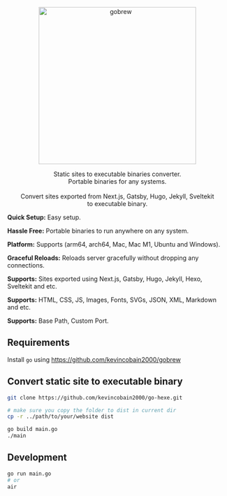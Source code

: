 <p align="center">
  <a href="https://github.com/kevincobain2000/go-hexe">
    <img alt="gobrew" src="https://imgur.com/pCMsDyq.png" width="360">
  </a>
</p>
<p align="center">
  Static sites to executable binaries converter.
  <br>
  Portable binaries for any systems.
  <br>
  <br>
  Convert sites exported from Next.js, Gatsby, Hugo, Jekyll, Sveltekit
  <br>
  to executable binary.
</p>

**Quick Setup:** Easy setup.

**Hassle Free:** Portable binaries to run anywhere on any system.

**Platform:** Supports (arm64, arch64, Mac, Mac M1, Ubuntu and Windows).

**Graceful Reloads:** Reloads server gracefully without dropping any connections.

**Supports:** Sites exported using Next.js, Gatsby, Hugo, Jekyll, Hexo, Sveltekit and etc.

**Supports:** HTML, CSS, JS, Images, Fonts, SVGs, JSON, XML, Markdown and etc.

**Supports:** Base Path, Custom Port.


## Requirements

Install `go` using https://github.com/kevincobain2000/gobrew


## Convert static site to executable binary

```sh
git clone https://github.com/kevincobain2000/go-hexe.git

# make sure you copy the folder to dist in current dir
cp -r ../path/to/your/website dist

go build main.go
./main
```

## Development

```sh
go run main.go
# or
air
```
